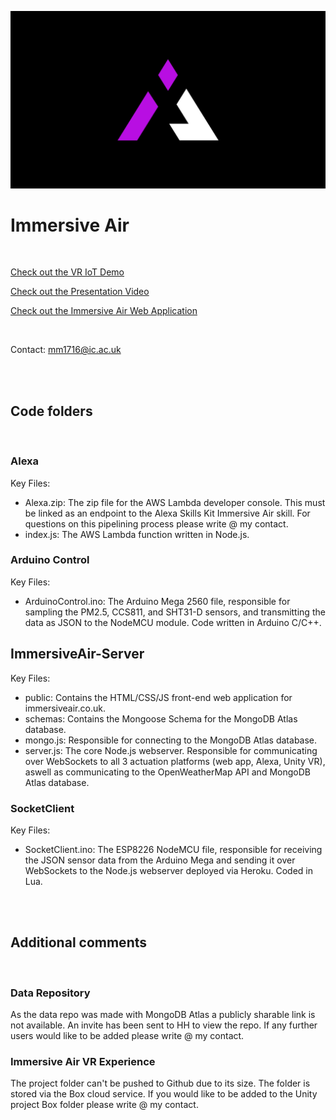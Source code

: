![Immersive Air Logo](Thumbnail.png)

# Immersive Air

<br />

[Check out the VR IoT Demo](https://youtu.be/8soYK2LeLBY)

[Check out the Presentation Video](https://youtu.be/AuoXj2qY2LI)

[Check out the Immersive Air Web Application](https://www.immersiveair.co.uk/)

<br />

Contact: mm1716@ic.ac.uk

<br />
<br />

## Code folders

<br />

### Alexa
Key Files:
 * Alexa.zip: The zip file for the AWS Lambda developer console. This must be linked as an endpoint to the Alexa Skills Kit Immersive Air skill. For questions on this pipelining process please write @ my contact.
 * index.js: The AWS Lambda function written in Node.js.

 ### Arduino Control
 Key Files:
  * ArduinoControl.ino: The Arduino Mega 2560 file, responsible for sampling the PM2.5, CCS811, and SHT31-D sensors, and transmitting the data as JSON to the NodeMCU module. Code written in Arduino C/C++.

 ## ImmersiveAir-Server
 Key Files:
  * public: Contains the HTML/CSS/JS front-end web application for immersiveair.co.uk.
  * schemas: Contains the Mongoose Schema for the MongoDB Atlas database.
  * mongo.js: Responsible for connecting to the MongoDB Atlas database.
  * server.js: The core Node.js webserver. Responsible for communicating over WebSockets to all 3 actuation platforms (web app, Alexa, Unity VR), aswell as communicating to the OpenWeatherMap API and MongoDB Atlas database. 

 ### SocketClient
 Key Files:
  * SocketClient.ino: The ESP8226 NodeMCU file, responsible for receiving the JSON sensor data from the Arduino Mega and sending it over WebSockets to the Node.js webserver deployed via Heroku. Coded in Lua.
  
<br />
<br />

## Additional comments

<br />

 ### Data Repository
 As the data repo was made with MongoDB Atlas a publicly sharable link is not available. An invite has been sent to HH to view the repo. If any further users would like to be added please write @ my contact.

 ### Immersive Air VR Experience
 The project folder can't be pushed to Github due to its size. The folder is stored via the Box cloud service. If you would like to be added to the Unity project Box folder please write @ my contact.
